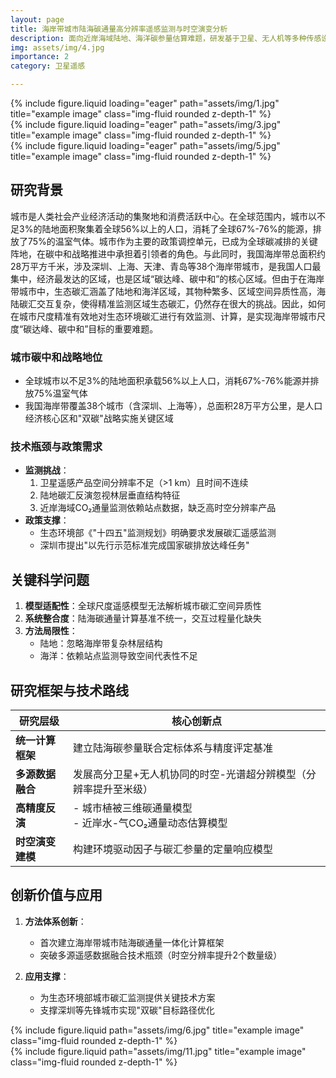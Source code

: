 ```yaml
---
layout: page
title: 海岸带城市陆海碳通量高分辨率遥感监测与时空演变分析
description: 面向近岸海域陆地、海洋碳参量估算难题，研发基于卫星、无人机等多种传感设备的碳汇监测模型。
img: assets/img/4.jpg
importance: 2
category: 卫星遥感

---
```

<div class="row">
    <div class="col-sm mt-3 mt-md-0">
        {% include figure.liquid loading="eager" path="assets/img/1.jpg" title="example image" class="img-fluid rounded z-depth-1" %}
    </div>
    <div class="col-sm mt-3 mt-md-0">
        {% include figure.liquid loading="eager" path="assets/img/3.jpg" title="example image" class="img-fluid rounded z-depth-1" %}
    </div>
    <div class="col-sm mt-3 mt-md-0">
        {% include figure.liquid loading="eager" path="assets/img/5.jpg" title="example image" class="img-fluid rounded z-depth-1" %}
    </div>
</div>


## 研究背景
城市是人类社会产业经济活动的集聚地和消费活跃中心。在全球范围内，城市以不足3%的陆地面积聚集着全球56%以上的人口，消耗了全球67%-76%的能源，排放了75%的温室气体。城市作为主要的政策调控单元，已成为全球碳减排的关键阵地，在碳中和战略推进中承担着引领者的角色。与此同时，我国海岸带总面积约28万平方千米，涉及深圳、上海、天津、青岛等38个海岸带城市，是我国人口最集中，经济最发达的区域，也是区域“碳达峰、碳中和”的核心区域。但由于在海岸带城市中，生态碳汇涵盖了陆地和海洋区域，其物种繁多、区域空间异质性高，海陆碳汇交互复杂，使得精准监测区域生态碳汇，仍然存在很大的挑战。因此，如何在城市尺度精准有效地对生态环境碳汇进行有效监测、计算，是实现海岸带城市尺度“碳达峰、碳中和”目标的重要难题。
### 城市碳中和战略地位
- 全球城市以不足3%的陆地面积承载56%以上人口，消耗67%-76%能源并排放75%温室气体
- 我国海岸带覆盖38个城市（含深圳、上海等），总面积28万平方公里，是人口经济核心区和"双碳"战略实施关键区域

### 技术瓶颈与政策需求
- **监测挑战**：
  1. 卫星遥感产品空间分辨率不足（>1 km）且时间不连续
  2. 陆地碳汇反演忽视林层垂直结构特征
  3. 近岸海域CO₂通量监测依赖站点数据，缺乏高时空分辨率产品
- **政策支撑**：
  - 生态环境部《"十四五"监测规划》明确要求发展碳汇遥感监测
  - 深圳市提出"以先行示范标准完成国家碳排放达峰任务"

## 关键科学问题
1. **模型适配性**：全球尺度遥感模型无法解析城市碳汇空间异质性
2. **系统整合度**：陆海碳通量计算基准不统一，交互过程量化缺失
3. **方法局限性**：
   - 陆地：忽略海岸带复杂林层结构
   - 海洋：依赖站点监测导致空间代表性不足

## 研究框架与技术路线
| 研究层级         | 核心创新点                                                                 |
|------------------|---------------------------------------------------------------------------|
| **统一计算框架** | 建立陆海碳参量联合定标体系与精度评定基准                                  |
| **多源数据融合** | 发展高分卫星+无人机协同的时空-光谱超分辨模型（分辨率提升至米级）          |
| **高精度反演**   | - 城市植被三维碳通量模型<br>- 近岸水-气CO₂通量动态估算模型                |
| **时空演变建模** | 构建环境驱动因子与碳汇参量的定量响应模型                                  |

## 创新价值与应用
1. **方法体系创新**：
   - 首次建立海岸带城市陆海碳通量一体化计算框架
   - 突破多源遥感数据融合技术瓶颈（时空分辨率提升2个数量级）

2. **应用支撑**：
   - 为生态环境部城市碳汇监测提供关键技术方案
   - 支撑深圳等先锋城市实现"双碳"目标路径优化


<div class="row justify-content-sm-center">
    <div class="col-sm-8 mt-3 mt-md-0">
        {% include figure.liquid path="assets/img/6.jpg" title="example image" class="img-fluid rounded z-depth-1" %}
    </div>
    <div class="col-sm-4 mt-3 mt-md-0">
        {% include figure.liquid path="assets/img/11.jpg" title="example image" class="img-fluid rounded z-depth-1" %}
    </div>
</div>
